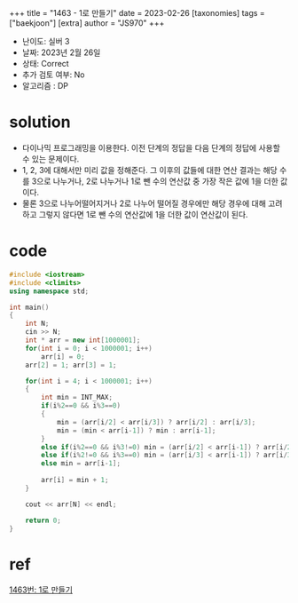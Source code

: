 +++
title = "1463 - 1로 만들기"
date = 2023-02-26
[taxonomies]
tags = ["baekjoon"]
[extra]
author = "JS970"
+++

- 난이도: 실버 3
- 날짜: 2023년 2월 26일
- 상태: Correct
- 추가 검토 여부: No
- 알고리즘 : DP

# solution

- 다이나믹 프로그래밍을 이용한다. 이전 단계의 정답을 다음 단계의 정답에 사용할 수 있는 문제이다.
- 1, 2, 3에 대해서만 미리 값을 정해준다. 그 이후의 값들에 대한 연산 결과는 해당 수를 3으로 나누거나, 2로 나누거나 1로 뺀 수의 연산값 중 가장 작은 값에 1을 더한 값이다.
- 물론 3으로 나누어떨어지거나 2로 나누어 떨어질 경우에만 해당 경우에 대해 고려하고 그렇지 않다면 1로 뺀 수의 연산값에 1을 더한 값이 연산값이 된다.

# code

```cpp
#include <iostream>
#include <climits>
using namespace std;

int main()
{
    int N;
    cin >> N;
    int * arr = new int[1000001];
    for(int i = 0; i < 1000001; i++)
        arr[i] = 0;
    arr[2] = 1; arr[3] = 1;

    for(int i = 4; i < 1000001; i++)
    {
        int min = INT_MAX;
        if(i%2==0 && i%3==0)
        {
            min = (arr[i/2] < arr[i/3]) ? arr[i/2] : arr[i/3];
            min = (min < arr[i-1]) ? min : arr[i-1];
        }
        else if(i%2==0 && i%3!=0) min = (arr[i/2] < arr[i-1]) ? arr[i/2] : arr[i-1];
        else if(i%2!=0 && i%3==0) min = (arr[i/3] < arr[i-1]) ? arr[i/3] : arr[i-1];
        else min = arr[i-1];
        
        arr[i] = min + 1;
    }

    cout << arr[N] << endl;

    return 0;
}
```

# ref

[1463번: 1로 만들기](https://www.acmicpc.net/problem/1463)